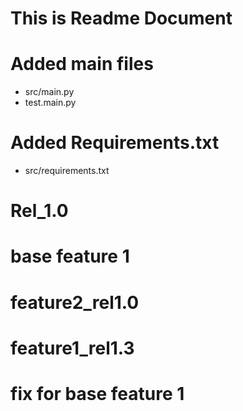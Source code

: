 # This is Readme Document

# Added main files
* src/main.py
* test.main.py

# Added Requirements.txt
* src/requirements.txt

# Rel_1.0

# base feature 1
# feature2_rel1.0

# feature1_rel1.3
# fix for base feature 1
